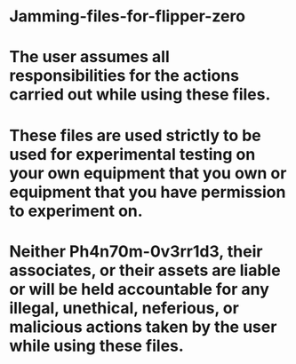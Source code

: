 # Jamming-files-for-flipper-zero

# The user assumes all responsibilities for the actions carried out while using these files.
# These files are used strictly to be used for experimental testing on your own equipment that you own or equipment that you have permission to experiment on.
# Neither Ph4n70m-0v3rr1d3, their associates, or their assets are liable or will be held accountable for any illegal, unethical, neferious, or malicious actions taken by the user while using these files.
